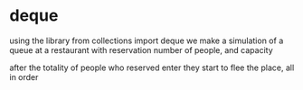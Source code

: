 # deque

using the library
from collections import deque
we make a simulation of a queue at a restaurant
with reservation number of people, and capacity

after the totality of people who reserved enter they start to flee the place, all in order
